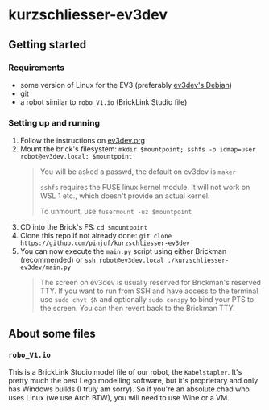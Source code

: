 # kurzschliesser-ev3dev

## Getting started

### Requirements

 - some version of Linux for the EV3 (preferably [ev3dev's Debian](https://www.ev3dev.org/downloads/))
 - git
 - a robot similar to `robo_V1.io` (BrickLink Studio file)

### Setting up and running

 1) Follow the instructions on [ev3dev.org](https://www.ev3dev.org/docs/tutorials/connecting-to-the-internet-via-usb/)
 2) Mount the brick's filesystem: `mkdir $mountpoint; sshfs -o idmap=user robot@ev3dev.local: $mountpoint`
    > You will be asked a passwd, the default on ev3dev is `maker`
    >
    > `sshfs` requires the FUSE linux kernel module. It will not work on WSL 1 etc., which doesn't provide an actual kernel.
    > 
    > To unmount, use `fusermount -uz $mountpoint`
 3) CD into the Brick's FS: `cd $mountpoint`
 4) Clone this repo if not already done: `git clone https://github.com/pinjuf/kurzschliesser-ev3dev`
 5) You can now execute the `main.py` script using either Brickman (recommended) or `ssh robot@ev3dev.local ./kurzschliesser-ev3dev/main.py`
    > The screen on ev3dev is usually reserved for Brickman's reserved TTY. If you want to run from SSH and have access to the terminal, use `sudo chvt $N` and optionally `sudo conspy` to bind your PTS to the screen. You can then revert back to the Brickman TTY.

## About some files

### `robo_V1.io`
This is a BrickLink Studio model file of our robot, the `Kabelstapler`. It's pretty much the best Lego modelling software, but it's proprietary and only has Windows builds (I truly am sorry). So if you're an absolute chad who uses Linux (we use Arch BTW), you will need to use Wine or a VM.
